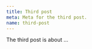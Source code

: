 ```yaml
---
title: Third post
meta: Meta for the third post.
name: third-post
---
```


The third post is about ...